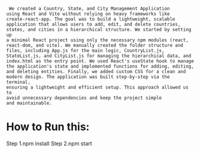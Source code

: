 <code> We created a Country, State, and City Management Application using React and Vite without relying on heavy frameworks like create-react-app. 
The goal was to build a lightweight, scalable application that allows users to add, edit, and delete countries, states, and cities in a hierarchical structure. 
We started by setting up a minimal React project using only the necessary npm modules (react, react-dom, and vite).
We manually created the folder structure and files, including App.js for the main logic, CountryList.js, StateList.js, and CityList.js for managing the hierarchical data, and index.html as the entry point. 
We used React's useState hook to manage the application's state and implemented functions for adding, editing, and deleting entities. Finally, we added custom CSS for a clean and modern design. 
The application was built step-by-step via the terminal, ensuring a lightweight and efficient setup. This approach allowed us to avoid unnecessary dependencies and keep the project simple and maintainable.</code>

# How to Run this:
Step 1.npm install
Step 2.npm start


